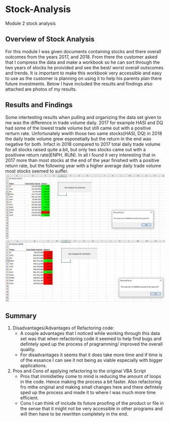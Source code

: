 # Stock-Analysis
 Module 2 stock analysis

## Overview of Stock Analysis
 For this module I was given documents containing stocks and there overall outcomes from the years 2017, and 2018. From there the customer asked that I compress the data and make a workbook so he can sort through the two years of stocks he proivided and see the best/ worst overall outxcomes and trends. It is important to make this workbook very accessible and easy to use as the customer is planning on using it to help his parents plan there future investments. Below I have included the results and findings also attached are photos of my results.

## Results and Findings 
 Some intertesting results when pulling and organizing the data set given to me was the difference in trade volume daily. 2017 for example HASI and DQ had some of the lowest trade volume but still came out with a positive rerturn rate. Unfortunately wwith those two same stocks(HASI, DQ) in 2018 the daily trade volume grew esponetially but the return in the end was negative for both. Infact in 2018 compared to 2017 total daily trade volume for all stocks raised quite a bit, but only two stocks came out with a positivew return rate(ENPH, RUN). In all I found it very interesting that in 2017 more than most stocks at the end of the year finished with a positive return rate, but the following year with a higher average daily trade volume most stocks seemed to suffer.
 ![](VBA_Challenge_2017.png)
 ![](VBA_Challenge_2018.png)
 
 ## Summary
  1. Disadvantages/Advantages of Refactoring code: 
     - A couple advantages that I noticed while working through this data set was that when refactoring code it seemed to help find bugs and defintely sped up the process of pragramming/ improved the overall quality. 
     - For disadvantages it seems that it does take more time and if time is of the essance I can see it not being as viable especially with bigger applications. 
  2. Pros and Cons of applying refactoring to the original VBA Script
     - Pros that immidietley come to mind is reducing the amount of loops in the code. Hence making the process a bit faster. Also refactoring fro mthe original and making small changes here and there defintely sped up the process and made it to where I was much more time efficient. 
     - Cons I can think of include its future proofing of the product or file in the sense that it might not be very accessible in other programs and will then have to be rewritten completely in the end.  
